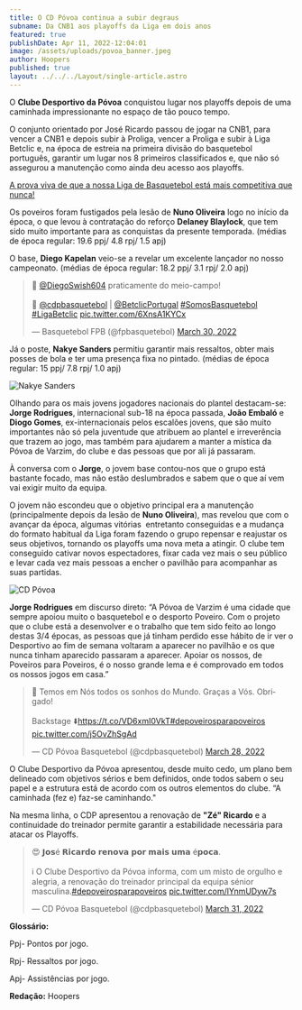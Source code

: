 ```yaml
---
title: O CD Póvoa continua a subir degraus
subname: Da CNB1 aos playoffs da Liga em dois anos
featured: true
publishDate: Apr 11, 2022-12:04:01
image: /assets/uploads/povoa_banner.jpeg
author: Hoopers
published: true
layout: ../../../Layout/single-article.astro
---
```


O **Clube Desportivo da Póvoa** conquistou lugar nos playoffs depois de uma caminhada impressionante no espaço de tão pouco tempo.

O conjunto orientado por José Ricardo passou de jogar na CNB1, para vencer a CNB1 e depois subir à Proliga, vencer a Proliga e subir à Liga Betclic e, na época de estreia na primeira divisão do basquetebol português, garantir um lugar nos 8 primeiros classificados e, que não só assegurou a manutenção como ainda deu acesso aos playoffs.

[A prova viva de que a nossa Liga de Basquetebol está mais competitiva que nunca!](https://hoopers.club/posts/articles/2022-02-12-uma-liga-mais-competitiva/)

Os poveiros foram fustigados pela lesão de **Nuno Oliveira** logo no início da época, o que levou à contratação do reforço **Delaney Blaylock**, que tem sido muito importante para as conquistas da presente temporada. (médias de época regular: 19.6 ppj/ 4.8 rpj/ 1.5 apj)

O base, **Diego Kapelan** veio-se a revelar um excelente lançador no nosso campeonato. (médias de época regular: 18.2 ppj/ 3.1 rpj/ 2.0 apj)

<blockquote class="twitter-tweet"><p lang="pt" dir="ltr">🥵 <a href="https://twitter.com/DiegoSwish604?ref_src=twsrc%5Etfw">@DiegoSwish604</a> praticamente do meio-campo! <br><br>🔗 <a href="https://twitter.com/cdpbasquetebol?ref_src=twsrc%5Etfw">@cdpbasquetebol</a> | <a href="https://twitter.com/BetclicPortugal?ref_src=twsrc%5Etfw">@BetclicPortugal</a> <a href="https://twitter.com/hashtag/SomosBasquetebol?src=hash&amp;ref_src=twsrc%5Etfw">#SomosBasquetebol</a> <a href="https://twitter.com/hashtag/LigaBetclic?src=hash&amp;ref_src=twsrc%5Etfw">#LigaBetclic</a> <a href="https://t.co/6XnsA1KYCx">pic.twitter.com/6XnsA1KYCx</a></p>&mdash; Basquetebol FPB (@fpbasquetebol) <a href="https://twitter.com/fpbasquetebol/status/1509145056501981184?ref_src=twsrc%5Etfw">March 30, 2022</a></blockquote>

Já o poste, **Nakye Sanders** permitiu garantir mais ressaltos, obter mais posses de bola e ter uma presença fixa no pintado. (médias de época regular: 15 ppj/ 7.8 rpj/ 1.0 apj)

![Nakye Sanders](/assets/uploads/povoa_03.png "Nakye Sanders")

Olhando para os mais jovens jogadores nacionais do plantel destacam-se: **Jorge Rodrigues**, internacional sub-18 na época passada, **João Embaló** e **Diogo Gomes**, ex-internacionais pelos escalões jovens, que são muito importantes não só pela juventude que atribuem ao plantel e irreverência que trazem ao jogo, mas também para ajudarem a manter a mística da Póvoa de Varzim, do clube e das pessoas que por ali já passaram.

À conversa com o **Jorge**, o jovem base contou-nos que o grupo está bastante focado, mas não estão deslumbrados e sabem que o que aí vem vai exigir muito da equipa.

O jovem não escondeu que o objetivo principal era a manutenção (principalmente depois da lesão de **Nuno Oliveira**), mas revelou que com o avançar da época, algumas vitórias  entretanto conseguidas e a mudança do formato habitual da Liga foram fazendo o grupo repensar e reajustar os seus objetivos, tornando os playoffs uma nova meta a atingir. O clube tem conseguido cativar novos espectadores, fixar cada vez mais o seu público e levar cada vez mais pessoas a encher o pavilhão para acompanhar as suas partidas.

![CD Póvoa](/assets/uploads/povoa_01.png "CD Póvoa")

**Jorge Rodrigues** em discurso direto: “A Póvoa de Varzim é uma cidade que sempre apoiou muito o basquetebol e o desporto Poveiro. Com o projeto que o clube está a desenvolver e o trabalho que tem sido feito ao longo destas 3/4 épocas, as pessoas que já tinham perdido esse hábito de ir ver o Desportivo ao fim de semana voltaram a aparecer no pavilhão e os que nunca tinham aparecido passaram a aparecer. Apoiar os nossos, de Poveiros para Poveiros, é o nosso grande lema e é comprovado em todos os nossos jogos em casa.”

<blockquote class="twitter-tweet"><p lang="pt" dir="ltr">💙 Temos em Nós todos os sonhos do Mundo. Graças a Vós. Obrigado!<br><br>Backstage ⬇️<a href="https://t.co/VD6xmI0VkT">https://t.co/VD6xmI0VkT</a><a href="https://twitter.com/hashtag/depoveirosparapoveiros?src=hash&amp;ref_src=twsrc%5Etfw">#depoveirosparapoveiros</a> <a href="https://t.co/j5OvZhSgAd">pic.twitter.com/j5OvZhSgAd</a></p>&mdash; CD Póvoa Basquetebol (@cdpbasquetebol) <a href="https://twitter.com/cdpbasquetebol/status/1508557384020639752?ref_src=twsrc%5Etfw">March 28, 2022</a></blockquote>

O Clube Desportivo da Póvoa apresentou, desde muito cedo, um plano bem delineado com objetivos sérios e bem definidos, onde todos sabem o seu papel e a estrutura está de acordo com os outros elementos do clube. “A caminhada (fez e) faz-se caminhando."

Na mesma linha, o CDP apresentou a renovação de **"Zé" Ricardo** e a continuidade do treinador permite garantir a estabilidade necessária para atacar os Playoffs.

<blockquote class="twitter-tweet"><p lang="pt" dir="ltr">😍 𝗝𝗼𝘀é 𝗥𝗶𝗰𝗮𝗿𝗱𝗼 𝗿𝗲𝗻𝗼𝘃𝗮 𝗽𝗼𝗿 𝗺𝗮𝗶𝘀 𝘂𝗺𝗮 é𝗽𝗼𝗰𝗮.<br><br>ℹ️ O Clube Desportivo da Póvoa informa, com um misto de orgulho e alegria, a renovação do treinador principal da equipa sénior masculina.<a href="https://twitter.com/hashtag/depoveirosparapoveiros?src=hash&amp;ref_src=twsrc%5Etfw">#depoveirosparapoveiros</a> <a href="https://t.co/lYnmUDyw7s">pic.twitter.com/lYnmUDyw7s</a></p>&mdash; CD Póvoa Basquetebol (@cdpbasquetebol) <a href="https://twitter.com/cdpbasquetebol/status/1509621674924253190?ref_src=twsrc%5Etfw">March 31, 2022</a></blockquote>

**Glossário:**

Ppj- Pontos por jogo.

Rpj- Ressaltos por jogo.

Apj- Assistências por jogo.

**Redação:** Hoopers

<script async src="https://platform.twitter.com/widgets.js" charset="utf-8"></script>

[](https://hoopers.club/posts/articles/2022-02-12-uma-liga-mais-competitiva/)
